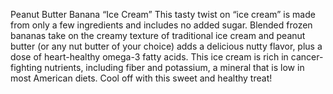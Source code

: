 Peanut Butter Banana “Ice Cream”
This tasty twist on “ice cream” is made from only a few ingredients and includes no added sugar. Blended frozen bananas take on the creamy texture of traditional ice cream and peanut butter (or any nut butter of your choice) adds a delicious nutty flavor, plus a dose of heart-healthy omega-3 fatty acids. This ice cream is rich in cancer-fighting nutrients, including fiber and potassium, a mineral that is low in most American diets. Cool off with this sweet and healthy treat!

